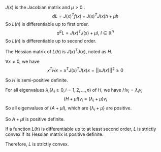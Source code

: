 $J(x)$ is the Jacobian matrix and $\mu>0$ .
$$
dL=J(x)^Tf(x)+J(x)^TJ(x)h+\mu h
$$
So $L(h)$ is differentiable up to first order.
$$
d^2L=J(x)^TJ(x)+\mu I,\ I\in\mathbb{R}^n
$$
So $L(h)$ is differentiable up to second order.

The Hessian matrix of $L(h)$ is $J(x)^TJ(x)$, noted as $H$.

$\forall x\neq0$, we have 
$$
x^THx=x^TJ(x)^TJ(x)x=||xJ(x)||^2\geq0
$$


So $H$ is semi-positive definite.

For all eigenvalues $\lambda_i(\lambda_i\geq0,i=1,2,...,n)$ of $H$, we have $Hv_i=\lambda_iv_i$
$$
(H+\mu I)v_i=(\lambda_i+\mu)v_i
$$
So all eigenvalues of $(A+\mu I)$, which are $\{\lambda_i+\mu\}$ are positive.

So $A+\mu I$ is positive definite.

If a function $L(h)$ is  differentiable up to at least second order, $L$ is strictly convex if its Hessian matrix is positive definite.

Therefore, $L$ is strictly convex.